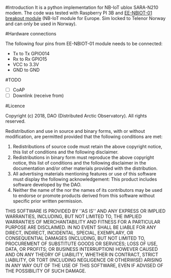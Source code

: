 #Introduction
It is a python implementation for NB-IoT ublox SARA-N210 modem. The code was tested with Raspberry PI 3B and 
[EE-NBIOT-01 breakout module](https://shop.exploratory.engineering/collections/frontpage/products/ee-nbiot-01-v1-1-breakout-module) 
(NB-IoT module for Europe. Sim locked to Telenor Norway and can only be used in Norway).


#Hardware connections

The following four pins from EE-NBIOT-01 module needs to be connected:
- Tx to Tx GPIO014
- Rx to Rx GPIO15
- VCC to 3.3V
- GND to GND

#TODO
- [ ] CoAP
- [ ] Downlink (receive from)

#Licence

Copyright (c) 2018, DAO (Distributed Arctic Observatory).
All rights reserved.

Redistribution and use in source and binary forms, with or without
modification, are permitted provided that the following conditions are met:
1. Redistributions of source code must retain the above copyright
   notice, this list of conditions and the following disclaimer.
2. Redistributions in binary form must reproduce the above copyright
   notice, this list of conditions and the following disclaimer in the
   documentation and/or other materials provided with the distribution.
3. All advertising materials mentioning features or use of this software
   must display the following acknowledgement:
   This product includes software developed by the DAO.
4. Neither the name of the <organization> nor the
   names of its contributors may be used to endorse or promote products
   derived from this software without specific prior written permission.

THIS SOFTWARE IS PROVIDED BY <COPYRIGHT HOLDER> ''AS IS'' AND ANY
EXPRESS OR IMPLIED WARRANTIES, INCLUDING, BUT NOT LIMITED TO, THE IMPLIED
WARRANTIES OF MERCHANTABILITY AND FITNESS FOR A PARTICULAR PURPOSE ARE
DISCLAIMED. IN NO EVENT SHALL <COPYRIGHT HOLDER> BE LIABLE FOR ANY
DIRECT, INDIRECT, INCIDENTAL, SPECIAL, EXEMPLARY, OR CONSEQUENTIAL DAMAGES
(INCLUDING, BUT NOT LIMITED TO, PROCUREMENT OF SUBSTITUTE GOODS OR SERVICES;
LOSS OF USE, DATA, OR PROFITS; OR BUSINESS INTERRUPTION) HOWEVER CAUSED AND
ON ANY THEORY OF LIABILITY, WHETHER IN CONTRACT, STRICT LIABILITY, OR TORT
(INCLUDING NEGLIGENCE OR OTHERWISE) ARISING IN ANY WAY OUT OF THE USE OF THIS
SOFTWARE, EVEN IF ADVISED OF THE POSSIBILITY OF SUCH DAMAGE.